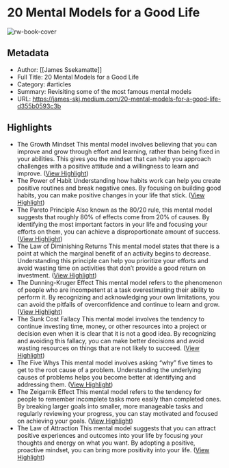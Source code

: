 # 20 Mental Models for a Good Life

![rw-book-cover](https://miro.medium.com/v2/resize:fit:1200/0*CnqIAaI6Pm7SH1pU)

## Metadata
- Author: [[James Ssekamatte]]
- Full Title: 20 Mental Models for a Good Life
- Category: #articles
- Summary: Revisiting some of the most famous mental models
- URL: https://james-skj.medium.com/20-mental-models-for-a-good-life-d355b0593c3b

## Highlights
- The Growth Mindset
  This mental model involves believing that you can improve and grow through effort and learning, rather than being fixed in your abilities.
  This gives you the mindset that can help you approach challenges with a positive attitude and a willingness to learn and improve. ([View Highlight](https://read.readwise.io/read/01h8qffzm3v8qvytyv3dc6kedn))
- The Power of Habit
  Understanding how habits work can help you create positive routines and break negative ones. By focusing on building good habits, you can make positive changes in your life that stick. ([View Highlight](https://read.readwise.io/read/01h8qfg98fdkzjpq3begmdy7b3))
- The Pareto Principle
  Also known as the 80/20 rule, this mental model suggests that roughly 80% of effects come from 20% of causes.
  By identifying the most important factors in your life and focusing your efforts on them, you can achieve a disproportionate amount of success. ([View Highlight](https://read.readwise.io/read/01h8qfgf7a3wagyxxwmvdnrq2c))
- The Law of Diminishing Returns
  This mental model states that there is a point at which the marginal benefit of an activity begins to decrease.
  Understanding this principle can help you prioritize your efforts and avoid wasting time on activities that don’t provide a good return on investment. ([View Highlight](https://read.readwise.io/read/01h8qfh1jqw20gycexmp2nmyfc))
- The Dunning-Kruger Effect
  This mental model refers to the phenomenon of people who are incompetent at a task overestimating their ability to perform it.
  By recognizing and acknowledging your own limitations, you can avoid the pitfalls of overconfidence and continue to learn and grow. ([View Highlight](https://read.readwise.io/read/01h8qfhcg2zefzhnzr6vrxz4gm))
- The Sunk Cost Fallacy
  This mental model involves the tendency to continue investing time, money, or other resources into a project or decision even when it is clear that it is not a good idea.
  By recognizing and avoiding this fallacy, you can make better decisions and avoid wasting resources on things that are not likely to succeed. ([View Highlight](https://read.readwise.io/read/01h8qfhrsp9ncm0gwr6n335eg9))
- The Five Whys
  This mental model involves asking “why” five times to get to the root cause of a problem.
  Understanding the underlying causes of problems helps you become better at identifying and addressing them. ([View Highlight](https://read.readwise.io/read/01h8qfjcrcqfjpq64ekvd6fmk0))
- The Zeigarnik Effect
  This mental model refers to the tendency for people to remember incomplete tasks more easily than completed ones.
  By breaking larger goals into smaller, more manageable tasks and regularly reviewing your progress, you can stay motivated and focused on achieving your goals. ([View Highlight](https://read.readwise.io/read/01h8qfjqf5qp1n1b64q2gfbnf7))
- The Law of Attraction
  This mental model suggests that you can attract positive experiences and outcomes into your life by focusing your thoughts and energy on what you want.
  By adopting a positive, proactive mindset, you can bring more positivity into your life. ([View Highlight](https://read.readwise.io/read/01h8qfn4xc39a4jemjjc8tfep3))
